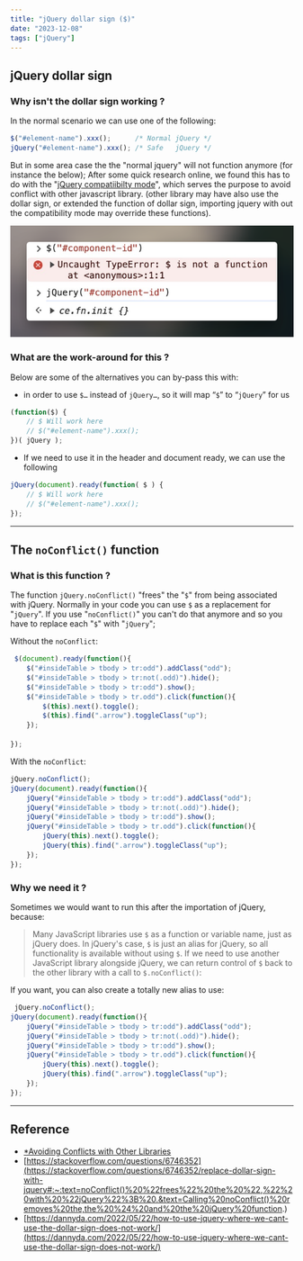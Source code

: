 ```yaml
---
title: "jQuery dollar sign ($)"
date: "2023-12-08"
tags: ["jQuery"]
---
```


## jQuery dollar sign


### Why isn't the dollar sign working ?

In the normal scenario we can use one of the following:

```javascript
$("#element-name").xxx();      /* Normal jQuery */
jQuery("#element-name").xxx(); /* Safe   jQuery */
```

But in some area case the the "normal jquery" will not function anymore (for instance the below); After some quick research online, we found this has to do with the "[jQuery compatiibilty mode](https://learn.jquery.com/using-jquery-core/avoid-conflicts-other-libraries/)", which serves the purpose to avoid conflict with other javascript library. (other library may have also use the dollar sign, or extended the function of dollar sign, importing jquery with out the compatibility mode may override these functions).


![2023-12-08T162718AEST](2023-12-08T162718AEST.png)

### What are the work-around for this ?

Below are some of the alternatives you can by-pass this with:

-   in order to use `$…` instead of `jQuery…`, so it will map “`$`” to “`jQuery`” for us

```javascript
(function($) {
    // $ Will work here
    // $("#element-name").xxx();
})( jQuery );
```

-   If we need to use it in the header and document ready, we can use the following

```javascript
jQuery(document).ready(function( $ ) {
    // $ Will work here
    // $("#element-name").xxx();
});
```








---

## The `noConflict()` function

### What is this function ?

The function `jQuery.noConflict()` "frees" the "`$`" from being associated with jQuery. Normally in your code you can use `$` as a replacement for "`jQuery`". If you use "`noConflict()`" you can't do that anymore and so you have to replace each "`$`" with "`jQuery`";


Without the `noConflict`:
```javascript
 $(document).ready(function(){
    $("#insideTable > tbody > tr:odd").addClass("odd");
    $("#insideTable > tbody > tr:not(.odd)").hide();
    $("#insideTable > tbody > tr:odd").show();
    $("#insideTable > tbody > tr.odd").click(function(){
        $(this).next().toggle();
        $(this).find(".arrow").toggleClass("up");
    });

});
```
With the `noConflict`:
```javascript
jQuery.noConflict();
jQuery(document).ready(function(){
    jQuery("#insideTable > tbody > tr:odd").addClass("odd");
    jQuery("#insideTable > tbody > tr:not(.odd)").hide();
    jQuery("#insideTable > tbody > tr:odd").show();
    jQuery("#insideTable > tbody > tr.odd").click(function(){
        jQuery(this).next().toggle();
        jQuery(this).find(".arrow").toggleClass("up");
    });
});
```

### Why we need it ?

Sometimes we would want to run this after the importation of jQuery, because:

> Many JavaScript libraries use `$` as a function or variable name, just as jQuery does. In jQuery's case, `$` is just an alias for jQuery, so all functionality is available without using `$`. If we need to use another JavaScript library alongside jQuery, we can return control of `$` back to the other library with a call to `$.noConflict()`:

If you want, you can also create a totally new alias to use:
```javascript
 jQuery.noConflict();
jQuery(document).ready(function(){
    jQuery("#insideTable > tbody > tr:odd").addClass("odd");
    jQuery("#insideTable > tbody > tr:not(.odd)").hide();
    jQuery("#insideTable > tbody > tr:odd").show();
    jQuery("#insideTable > tbody > tr.odd").click(function(){
        jQuery(this).next().toggle();
        jQuery(this).find(".arrow").toggleClass("up");
    });
});
```

---

## Reference
- [\*Avoiding Conflicts with Other Libraries](https://learn.jquery.com/using-jquery-core/avoid-conflicts-other-libraries/)
- [https://stackoverflow.com/questions/6746352](https://stackoverflow.com/questions/6746352/replace-dollar-sign-with-jquery#:~:text=noConflict()%20%22frees%22%20the%20%22,%22%20with%20%22jQuery%22%3B%20.&text=Calling%20noConflict()%20removes%20the,the%20%24%20and%20the%20jQuery%20function.)
- [https://dannyda.com/2022/05/22/how-to-use-jquery-where-we-cant-use-the-dollar-sign-does-not-work/](https://dannyda.com/2022/05/22/how-to-use-jquery-where-we-cant-use-the-dollar-sign-does-not-work/)